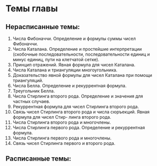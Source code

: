 # Темы главы

## Нерасписанные темы:
1. Числа Фибоначчи. Определение и формулы суммы чисел Фибоначчи.
2. Числа Каталана. Определение и простейшие интерпретации (скобочные последовательности, последовательности единиц и минус единиц, пути на клетчатой сетке).
3. Принцип отражений. Явная формула для чисел Каталана.
4. Числа Каталана и триангуляции многоугольника.
5. Доказательство явной формулы для чисел Каталана при помощи триангуляций.
6. Числа Белла. Определение и рекуррентная формула.
7. Треугольник Белла.
8. Числа Стирлинга второго рода. Определение и значения для частных случаев.
9. Рекуррентная формула для чисел Стирлинга второго рода.
10. Связь чисел Стирлинга второго рода и числа сюръекций. Явная формула для чисел Стир-
линга второго рода.
11. Числа Стирлинга второго рода и многочлены.
12. Числа Стирлинга первого рода. Определение и рекуррентная формула.
13. Числа Стирлинга первого рода и многочлены.
14. Связь чисел Стирлинга первого и второго рода.

## Расписанные темы:
